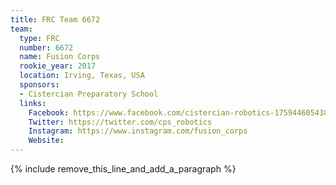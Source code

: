 ```yaml
---
title: FRC Team 6672
team:
  type: FRC
  number: 6672
  name: Fusion Corps
  rookie_year: 2017
  location: Irving, Texas, USA
  sponsors:
  - Cistercian Preparatory School
  links:
    Facebook: https://www.facebook.com/cistercian-robotics-1759446054381851
    Twitter: https://twitter.com/cps_robotics
    Instagram: https://www.instagram.com/fusion_corps
    Website:
---
```


{% include remove_this_line_and_add_a_paragraph %}